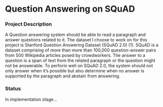 # Question Answering on SQuAD

### Project Description 

A Question answering system should be able to read a paragraph and answer questions related to it. The dataset I choose to work on for this project is Stanford Question Answering Dataset (SQuAD 2.0) (1). SQuAD is a dataset comprising of more than more than 100,000 question-answer pairs from 500 Wikipedia articles posed by crowdworkers. The answer to a question is a span of text from the related paragraph or the question might not be answerable. To perform well on SQuAD 2.0, the system should not only answer when it’s possible but also determine when no answer is supported by the paragraph and abstain from answering.

### Status  

In implementation stage...
